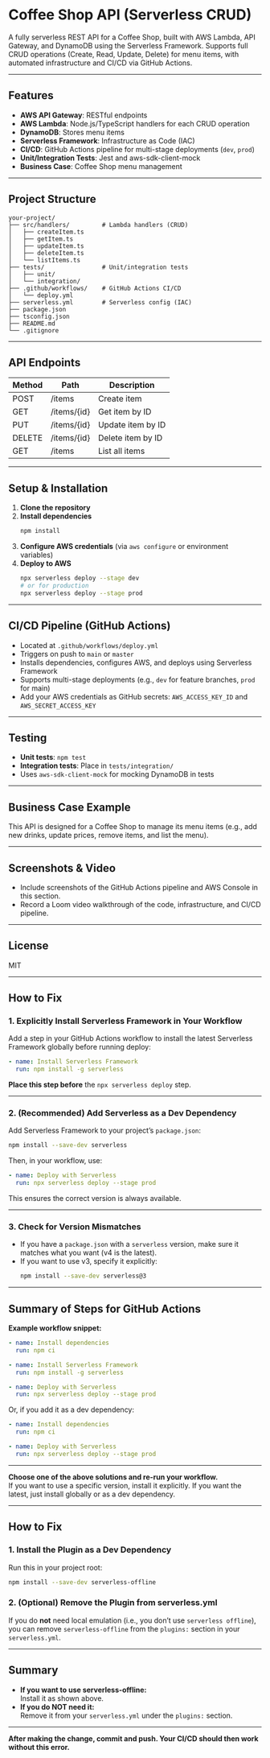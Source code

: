 # Coffee Shop API (Serverless CRUD)

A fully serverless REST API for a Coffee Shop, built with AWS Lambda, API Gateway, and DynamoDB using the Serverless Framework. Supports full CRUD operations (Create, Read, Update, Delete) for menu items, with automated infrastructure and CI/CD via GitHub Actions.

---

## Features
- **AWS API Gateway**: RESTful endpoints
- **AWS Lambda**: Node.js/TypeScript handlers for each CRUD operation
- **DynamoDB**: Stores menu items
- **Serverless Framework**: Infrastructure as Code (IAC)
- **CI/CD**: GitHub Actions pipeline for multi-stage deployments (`dev`, `prod`)
- **Unit/Integration Tests**: Jest and aws-sdk-client-mock
- **Business Case**: Coffee Shop menu management

---

## Project Structure
```
your-project/
├── src/handlers/         # Lambda handlers (CRUD)
│   ├── createItem.ts
│   ├── getItem.ts
│   ├── updateItem.ts
│   ├── deleteItem.ts
│   └── listItems.ts
├── tests/                # Unit/integration tests
│   ├── unit/
│   └── integration/
├── .github/workflows/    # GitHub Actions CI/CD
│   └── deploy.yml
├── serverless.yml        # Serverless config (IAC)
├── package.json
├── tsconfig.json
├── README.md
└── .gitignore
```

---

## API Endpoints
| Method | Path         | Description         |
|--------|--------------|--------------------|
| POST   | /items       | Create item        |
| GET    | /items/{id}  | Get item by ID     |
| PUT    | /items/{id}  | Update item by ID  |
| DELETE | /items/{id}  | Delete item by ID  |
| GET    | /items       | List all items     |

---

## Setup & Installation
1. **Clone the repository**
2. **Install dependencies**
   ```bash
   npm install
   ```
3. **Configure AWS credentials** (via `aws configure` or environment variables)
4. **Deploy to AWS**
   ```bash
   npx serverless deploy --stage dev
   # or for production
   npx serverless deploy --stage prod
   ```

---

## CI/CD Pipeline (GitHub Actions)
- Located at `.github/workflows/deploy.yml`
- Triggers on push to `main` or `master`
- Installs dependencies, configures AWS, and deploys using Serverless Framework
- Supports multi-stage deployments (e.g., `dev` for feature branches, `prod` for main)
- Add your AWS credentials as GitHub secrets: `AWS_ACCESS_KEY_ID` and `AWS_SECRET_ACCESS_KEY`

---

## Testing
- **Unit tests**: `npm test`
- **Integration tests**: Place in `tests/integration/`
- Uses `aws-sdk-client-mock` for mocking DynamoDB in tests

---

## Business Case Example
This API is designed for a Coffee Shop to manage its menu items (e.g., add new drinks, update prices, remove items, and list the menu).

---

## Screenshots & Video
- Include screenshots of the GitHub Actions pipeline and AWS Console in this section.
- Record a Loom video walkthrough of the code, infrastructure, and CI/CD pipeline.

---

## License
MIT 

---

## **How to Fix**

### 1. **Explicitly Install Serverless Framework in Your Workflow**

Add a step in your GitHub Actions workflow to install the latest Serverless Framework globally before running deploy:

```yaml
- name: Install Serverless Framework
  run: npm install -g serverless
```

**Place this step before** the `npx serverless deploy` step.

---

### 2. **(Recommended) Add Serverless as a Dev Dependency**

Add Serverless Framework to your project’s `package.json`:

```bash
npm install --save-dev serverless
```

Then, in your workflow, use:

```yaml
- name: Deploy with Serverless
  run: npx serverless deploy --stage prod
```

This ensures the correct version is always available.

---

### 3. **Check for Version Mismatches**

- If you have a `package.json` with a `serverless` version, make sure it matches what you want (v4 is the latest).
- If you want to use v3, specify it explicitly:
  ```bash
  npm install --save-dev serverless@3
  ```

---

## **Summary of Steps for GitHub Actions**

**Example workflow snippet:**
```yaml
- name: Install dependencies
  run: npm ci

- name: Install Serverless Framework
  run: npm install -g serverless

- name: Deploy with Serverless
  run: npx serverless deploy --stage prod
```

Or, if you add it as a dev dependency:
```yaml
- name: Install dependencies
  run: npm ci

- name: Deploy with Serverless
  run: npx serverless deploy --stage prod
```

---

**Choose one of the above solutions and re-run your workflow.**  
If you want to use a specific version, install it explicitly. If you want the latest, just install globally or as a dev dependency. 

---

## How to Fix

### 1. **Install the Plugin as a Dev Dependency**
Run this in your project root:
```bash
npm install --save-dev serverless-offline
```

### 2. **(Optional) Remove the Plugin from serverless.yml**
If you do **not** need local emulation (i.e., you don’t use `serverless offline`), you can remove `serverless-offline` from the `plugins:` section in your `serverless.yml`.

---

## Summary

- **If you want to use serverless-offline:**  
  Install it as shown above.
- **If you do NOT need it:**  
  Remove it from your `serverless.yml` under the `plugins:` section.

---

**After making the change, commit and push. Your CI/CD should then work without this error.** 